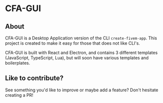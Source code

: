 # CFA-GUI

## About

CFA-GUI is a Desktop Application version of the CLI `create-fivem-app`. This project is created to make it easy for
those that does not like CLI's.

CFA-GUI is built with React and Electron, and contains 3 different templates (JavaScript, TypeScript, Lua), but will
soon have various templates and boilerplates.

## Like to contribute?

See something you'd like to improve or maybe add a feature? Don't hesitate creating a PR!

